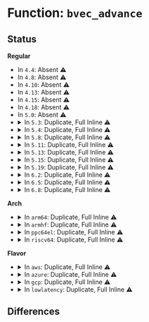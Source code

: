 # Function: <code>bvec_advance</code>

## Status
<b>Regular</b>
<ul>
<li>
In <code>4.4</code>: Absent ⚠️
</li>
<li>
In <code>4.8</code>: Absent ⚠️
</li>
<li>
In <code>4.10</code>: Absent ⚠️
</li>
<li>
In <code>4.13</code>: Absent ⚠️
</li>
<li>
In <code>4.15</code>: Absent ⚠️
</li>
<li>
In <code>4.18</code>: Absent ⚠️
</li>
<li>
In <code>5.0</code>: Absent ⚠️
</li>
<li>
<details>
<summary>In <code>5.3</code>: Duplicate, Full Inline ⚠️</summary>

**Collision:** Static Duplication

**Inline:** Full

**Transformation:** False

**Instances:**

```
In fs/mpage.c (ffffffff81317627)
Location: include/linux/bvec.h:136
Inline: True
Inline callers:
  - fs/mpage.c:mpage_end_io
```
```
In fs/crypto/bio.c (ffffffff813393f3)
Location: include/linux/bvec.h:136
Inline: True
Inline callers:
  - fs/crypto/bio.c:__fscrypt_decrypt_bio
```
```
In fs/iomap/buffered-io.c (ffffffff8134b5e7)
Location: include/linux/bvec.h:136
Inline: True
Inline callers:
  - fs/iomap/buffered-io.c:iomap_read_end_io
```
```
In fs/ext4/page-io.c (ffffffff813b2340)
Location: include/linux/bvec.h:136
Inline: True
Inline callers:
  - fs/ext4/page-io.c:ext4_finish_bio
```
```
In fs/ext4/readpage.c (ffffffff813b31b6)
Location: include/linux/bvec.h:136
Inline: True
Inline callers:
  - fs/ext4/readpage.c:mpage_end_io
```
```
In block/bio.c (ffffffff814c7aed)
Location: include/linux/bvec.h:136
Inline: True
Inline callers:
  - block/bio.c:bio_check_pages_dirty
  - block/bio.c:bio_set_pages_dirty
  - block/bio.c:bio_copy_kern_endio_read
  - block/bio.c:bio_copy_user_iov
  - block/bio.c:bio_uncopy_user
  - block/bio.c:bio_free_pages
```
```
In block/bounce.c (ffffffff814ec648)
Location: include/linux/bvec.h:136
Inline: True
Inline callers:
  - block/bounce.c:bounce_end_io
```
</details>
</li>
<li>
<details>
<summary>In <code>5.4</code>: Duplicate, Full Inline ⚠️</summary>

**Collision:** Static Duplication

**Inline:** Full

**Transformation:** False

**Instances:**

```
In fs/mpage.c (ffffffff8132a4a7)
Location: include/linux/bvec.h:136
Inline: True
Inline callers:
  - fs/mpage.c:mpage_end_io
```
```
In fs/crypto/bio.c (ffffffff8134f262)
Location: include/linux/bvec.h:136
Inline: True
Inline callers:
  - fs/crypto/bio.c:__fscrypt_decrypt_bio
```
```
In fs/verity/verify.c (ffffffff813517b7)
Location: include/linux/bvec.h:136
Inline: True
Inline callers:
  - fs/verity/verify.c:fsverity_verify_bio
  - fs/verity/verify.c:fsverity_verify_bio
```
```
In fs/iomap/buffered-io.c (ffffffff813638a7)
Location: include/linux/bvec.h:136
Inline: True
Inline callers:
  - fs/iomap/buffered-io.c:iomap_read_end_io
```
```
In fs/ext4/page-io.c (ffffffff813cb390)
Location: include/linux/bvec.h:136
Inline: True
Inline callers:
  - fs/ext4/page-io.c:ext4_finish_bio
```
```
In fs/ext4/readpage.c (ffffffff813cc22d)
Location: include/linux/bvec.h:136
Inline: True
Inline callers:
  - fs/ext4/readpage.c:__read_end_io
```
```
In block/bio.c (ffffffff814e0bed)
Location: include/linux/bvec.h:136
Inline: True
Inline callers:
  - block/bio.c:bio_check_pages_dirty
  - block/bio.c:bio_set_pages_dirty
  - block/bio.c:bio_copy_kern_endio_read
  - block/bio.c:bio_copy_user_iov
  - block/bio.c:bio_uncopy_user
  - block/bio.c:bio_free_pages
```
```
In block/bounce.c (ffffffff81505a98)
Location: include/linux/bvec.h:136
Inline: True
Inline callers:
  - block/bounce.c:bounce_end_io
```
</details>
</li>
<li>
<details>
<summary>In <code>5.8</code>: Duplicate, Full Inline ⚠️</summary>

**Collision:** Static Duplication

**Inline:** Full

**Transformation:** False

**Instances:**

```
In fs/mpage.c (ffffffff8136428a)
Location: include/linux/bvec.h:150
Inline: True
Inline callers:
  - fs/mpage.c:mpage_end_io
```
```
In fs/crypto/bio.c (ffffffff813957d1)
Location: include/linux/bvec.h:150
Inline: True
Inline callers:
  - fs/crypto/bio.c:fscrypt_decrypt_bio
```
```
In fs/verity/verify.c (ffffffff81398367)
Location: include/linux/bvec.h:150
Inline: True
Inline callers:
  - fs/verity/verify.c:fsverity_verify_bio
  - fs/verity/verify.c:fsverity_verify_bio
```
```
In fs/iomap/buffered-io.c (ffffffff813ab364)
Location: include/linux/bvec.h:150
Inline: True
Inline callers:
  - fs/iomap/buffered-io.c:iomap_finish_ioend
  - fs/iomap/buffered-io.c:iomap_read_end_io
```
```
In fs/ext4/page-io.c (ffffffff81417500)
Location: include/linux/bvec.h:150
Inline: True
Inline callers:
  - fs/ext4/page-io.c:ext4_finish_bio
```
```
In fs/ext4/readpage.c (ffffffff81418390)
Location: include/linux/bvec.h:150
Inline: True
Inline callers:
  - fs/ext4/readpage.c:__read_end_io
```
```
In fs/squashfs/block.c (ffffffff814498a2)
Location: include/linux/bvec.h:150
Inline: True
Inline callers:
  - fs/squashfs/block.c:squashfs_read_data
  - fs/squashfs/block.c:squashfs_read_data
  - fs/squashfs/block.c:copy_bio_to_actor
  - fs/squashfs/block.c:copy_bio_to_actor
```
```
In fs/squashfs/lz4_wrapper.c (ffffffff8144eb3c)
Location: include/linux/bvec.h:150
Inline: True
Inline callers:
  - fs/squashfs/lz4_wrapper.c:lz4_uncompress
```
```
In fs/squashfs/lzo_wrapper.c (ffffffff8144ef03)
Location: include/linux/bvec.h:150
Inline: True
Inline callers:
  - fs/squashfs/lzo_wrapper.c:lzo_uncompress
```
```
In fs/squashfs/xz_wrapper.c (ffffffff8144f230)
Location: include/linux/bvec.h:150
Inline: True
Inline callers:
  - fs/squashfs/xz_wrapper.c:squashfs_xz_uncompress
```
```
In fs/squashfs/zlib_wrapper.c (ffffffff8144f57f)
Location: include/linux/bvec.h:150
Inline: True
Inline callers:
  - fs/squashfs/zlib_wrapper.c:zlib_uncompress
```
```
In fs/squashfs/zstd_wrapper.c (ffffffff8144f860)
Location: include/linux/bvec.h:150
Inline: True
Inline callers:
  - fs/squashfs/zstd_wrapper.c:zstd_uncompress
```
```
In block/bio.c (ffffffff8153faa9)
Location: include/linux/bvec.h:150
Inline: True
Inline callers:
  - block/bio.c:bio_check_pages_dirty
  - block/bio.c:bio_set_pages_dirty
  - block/bio.c:bio_free_pages
```
```
In block/blk-map.c (ffffffff81549a92)
Location: include/linux/bvec.h:150
Inline: True
Inline callers:
  - block/blk-map.c:bio_copy_kern_endio_read
  - block/blk-map.c:bio_copy_to_iter
  - block/blk-map.c:bio_copy_from_iter
```
```
In block/bounce.c (ffffffff8156626b)
Location: include/linux/bvec.h:150
Inline: True
Inline callers:
  - block/bounce.c:bounce_end_io
```
</details>
</li>
<li>
<details>
<summary>In <code>5.11</code>: Duplicate, Full Inline ⚠️</summary>

**Collision:** Static Duplication

**Inline:** Full

**Transformation:** False

**Instances:**

```
In fs/mpage.c (ffffffff8137118a)
Location: include/linux/bvec.h:164
Inline: True
Inline callers:
  - fs/mpage.c:mpage_end_io
```
```
In fs/crypto/bio.c (ffffffff813a6af1)
Location: include/linux/bvec.h:164
Inline: True
Inline callers:
  - fs/crypto/bio.c:fscrypt_decrypt_bio
```
```
In fs/verity/verify.c (ffffffff813a9be7)
Location: include/linux/bvec.h:164
Inline: True
Inline callers:
  - fs/verity/verify.c:fsverity_verify_bio
  - fs/verity/verify.c:fsverity_verify_bio
```
```
In fs/iomap/buffered-io.c (ffffffff813bc894)
Location: include/linux/bvec.h:164
Inline: True
Inline callers:
  - fs/iomap/buffered-io.c:iomap_finish_ioend
  - fs/iomap/buffered-io.c:iomap_read_end_io
```
```
In fs/ext4/page-io.c (ffffffff8142b010)
Location: include/linux/bvec.h:164
Inline: True
Inline callers:
  - fs/ext4/page-io.c:ext4_finish_bio
```
```
In fs/ext4/readpage.c (ffffffff8142bef0)
Location: include/linux/bvec.h:164
Inline: True
Inline callers:
  - fs/ext4/readpage.c:__read_end_io
```
```
In fs/squashfs/block.c (ffffffff81466013)
Location: include/linux/bvec.h:164
Inline: True
Inline callers:
  - fs/squashfs/block.c:squashfs_read_data
  - fs/squashfs/block.c:squashfs_read_data
  - fs/squashfs/block.c:copy_bio_to_actor
  - fs/squashfs/block.c:copy_bio_to_actor
```
```
In fs/squashfs/lz4_wrapper.c (ffffffff8146b12c)
Location: include/linux/bvec.h:164
Inline: True
Inline callers:
  - fs/squashfs/lz4_wrapper.c:lz4_uncompress
```
```
In fs/squashfs/lzo_wrapper.c (ffffffff8146b4c3)
Location: include/linux/bvec.h:164
Inline: True
Inline callers:
  - fs/squashfs/lzo_wrapper.c:lzo_uncompress
```
```
In fs/squashfs/xz_wrapper.c (ffffffff8146b7d0)
Location: include/linux/bvec.h:164
Inline: True
Inline callers:
  - fs/squashfs/xz_wrapper.c:squashfs_xz_uncompress
```
```
In fs/squashfs/zlib_wrapper.c (ffffffff8146baff)
Location: include/linux/bvec.h:164
Inline: True
Inline callers:
  - fs/squashfs/zlib_wrapper.c:zlib_uncompress
```
```
In fs/squashfs/zstd_wrapper.c (ffffffff8146bdc0)
Location: include/linux/bvec.h:164
Inline: True
Inline callers:
  - fs/squashfs/zstd_wrapper.c:zstd_uncompress
```
```
In block/bio.c (ffffffff8155c2c9)
Location: include/linux/bvec.h:164
Inline: True
Inline callers:
  - block/bio.c:bio_check_pages_dirty
  - block/bio.c:bio_set_pages_dirty
  - block/bio.c:bio_free_pages
```
```
In block/blk-map.c (ffffffff81565962)
Location: include/linux/bvec.h:164
Inline: True
Inline callers:
  - block/blk-map.c:bio_copy_kern_endio_read
  - block/blk-map.c:bio_copy_to_iter
  - block/blk-map.c:bio_copy_from_iter
```
```
In block/bounce.c (ffffffff815811eb)
Location: include/linux/bvec.h:164
Inline: True
Inline callers:
  - block/bounce.c:bounce_end_io
```
</details>
</li>
<li>
<details>
<summary>In <code>5.13</code>: Duplicate, Full Inline ⚠️</summary>

**Collision:** Static Duplication

**Inline:** Full

**Transformation:** False

**Instances:**

```
In fs/mpage.c (ffffffff81377b3a)
Location: include/linux/bvec.h:164
Inline: True
Inline callers:
  - fs/mpage.c:mpage_end_io
```
```
In fs/crypto/bio.c (ffffffff813adb81)
Location: include/linux/bvec.h:164
Inline: True
Inline callers:
  - fs/crypto/bio.c:fscrypt_decrypt_bio
```
```
In fs/verity/verify.c (ffffffff813b1126)
Location: include/linux/bvec.h:164
Inline: True
Inline callers:
  - fs/verity/verify.c:fsverity_verify_bio
  - fs/verity/verify.c:fsverity_verify_bio
```
```
In fs/iomap/buffered-io.c (ffffffff813c2e45)
Location: include/linux/bvec.h:164
Inline: True
Inline callers:
  - fs/iomap/buffered-io.c:iomap_finish_ioend
  - fs/iomap/buffered-io.c:iomap_read_end_io
```
```
In fs/ext4/page-io.c (ffffffff81431b80)
Location: include/linux/bvec.h:164
Inline: True
Inline callers:
  - fs/ext4/page-io.c:ext4_finish_bio
```
```
In fs/ext4/readpage.c (ffffffff81432bb0)
Location: include/linux/bvec.h:164
Inline: True
Inline callers:
  - fs/ext4/readpage.c:__read_end_io
```
```
In fs/squashfs/block.c (ffffffff8146b7b2)
Location: include/linux/bvec.h:164
Inline: True
Inline callers:
  - fs/squashfs/block.c:squashfs_read_data
  - fs/squashfs/block.c:squashfs_read_data
  - fs/squashfs/block.c:copy_bio_to_actor
  - fs/squashfs/block.c:copy_bio_to_actor
```
```
In fs/squashfs/lz4_wrapper.c (ffffffff814707ec)
Location: include/linux/bvec.h:164
Inline: True
Inline callers:
  - fs/squashfs/lz4_wrapper.c:lz4_uncompress
```
```
In fs/squashfs/lzo_wrapper.c (ffffffff81470b85)
Location: include/linux/bvec.h:164
Inline: True
Inline callers:
  - fs/squashfs/lzo_wrapper.c:lzo_uncompress
```
```
In fs/squashfs/xz_wrapper.c (ffffffff81470e80)
Location: include/linux/bvec.h:164
Inline: True
Inline callers:
  - fs/squashfs/xz_wrapper.c:squashfs_xz_uncompress
```
```
In fs/squashfs/zlib_wrapper.c (ffffffff8147118b)
Location: include/linux/bvec.h:164
Inline: True
Inline callers:
  - fs/squashfs/zlib_wrapper.c:zlib_uncompress
```
```
In fs/squashfs/zstd_wrapper.c (ffffffff81471450)
Location: include/linux/bvec.h:164
Inline: True
Inline callers:
  - fs/squashfs/zstd_wrapper.c:zstd_uncompress
```
```
In block/bio.c (ffffffff81564b10)
Location: include/linux/bvec.h:164
Inline: True
Inline callers:
  - block/bio.c:bio_check_pages_dirty
  - block/bio.c:bio_set_pages_dirty
  - block/bio.c:bio_free_pages
```
```
In block/blk-map.c (ffffffff8156e9bd)
Location: include/linux/bvec.h:164
Inline: True
Inline callers:
  - block/blk-map.c:blk_rq_unmap_user
  - block/blk-map.c:bio_copy_kern_endio_read
  - block/blk-map.c:bio_copy_user_iov
```
</details>
</li>
<li>
<details>
<summary>In <code>5.15</code>: Duplicate, Full Inline ⚠️</summary>

**Collision:** Static Duplication

**Inline:** Full

**Transformation:** False

**Instances:**

```
In fs/mpage.c (ffffffff813c41ba)
Location: include/linux/bvec.h:165
Inline: True
Inline callers:
  - fs/mpage.c:mpage_end_io
```
```
In fs/crypto/bio.c (ffffffff813fd501)
Location: include/linux/bvec.h:165
Inline: True
Inline callers:
  - fs/crypto/bio.c:fscrypt_decrypt_bio
```
```
In fs/verity/verify.c (ffffffff81400e25)
Location: include/linux/bvec.h:165
Inline: True
Inline callers:
  - fs/verity/verify.c:fsverity_verify_bio
  - fs/verity/verify.c:fsverity_verify_bio
```
```
In fs/iomap/buffered-io.c (ffffffff81412509)
Location: include/linux/bvec.h:165
Inline: True
Inline callers:
  - fs/iomap/buffered-io.c:iomap_finish_ioend
  - fs/iomap/buffered-io.c:iomap_read_end_io
```
```
In fs/ext4/page-io.c (ffffffff814853d0)
Location: include/linux/bvec.h:165
Inline: True
Inline callers:
  - fs/ext4/page-io.c:ext4_finish_bio
```
```
In fs/ext4/readpage.c (ffffffff81486380)
Location: include/linux/bvec.h:165
Inline: True
Inline callers:
  - fs/ext4/readpage.c:__read_end_io
```
```
In fs/squashfs/block.c (ffffffff814c2002)
Location: include/linux/bvec.h:165
Inline: True
Inline callers:
  - fs/squashfs/block.c:squashfs_read_data
  - fs/squashfs/block.c:squashfs_read_data
  - fs/squashfs/block.c:copy_bio_to_actor
  - fs/squashfs/block.c:copy_bio_to_actor
```
```
In fs/squashfs/lz4_wrapper.c (ffffffff814c725c)
Location: include/linux/bvec.h:165
Inline: True
Inline callers:
  - fs/squashfs/lz4_wrapper.c:lz4_uncompress
```
```
In fs/squashfs/lzo_wrapper.c (ffffffff814c75f5)
Location: include/linux/bvec.h:165
Inline: True
Inline callers:
  - fs/squashfs/lzo_wrapper.c:lzo_uncompress
```
```
In fs/squashfs/xz_wrapper.c (ffffffff814c78f0)
Location: include/linux/bvec.h:165
Inline: True
Inline callers:
  - fs/squashfs/xz_wrapper.c:squashfs_xz_uncompress
```
```
In fs/squashfs/zlib_wrapper.c (ffffffff814c7c1b)
Location: include/linux/bvec.h:165
Inline: True
Inline callers:
  - fs/squashfs/zlib_wrapper.c:zlib_uncompress
```
```
In fs/squashfs/zstd_wrapper.c (ffffffff814c7ee0)
Location: include/linux/bvec.h:165
Inline: True
Inline callers:
  - fs/squashfs/zstd_wrapper.c:zstd_uncompress
```
```
In block/bio.c (ffffffff815c8e90)
Location: include/linux/bvec.h:165
Inline: True
Inline callers:
  - block/bio.c:bio_check_pages_dirty
  - block/bio.c:bio_set_pages_dirty
  - block/bio.c:bio_free_pages
```
```
In block/blk-map.c (ffffffff815d2fed)
Location: include/linux/bvec.h:165
Inline: True
Inline callers:
  - block/blk-map.c:blk_rq_unmap_user
  - block/blk-map.c:bio_copy_kern_endio_read
  - block/blk-map.c:bio_copy_user_iov
```
</details>
</li>
<li>
<details>
<summary>In <code>5.19</code>: Duplicate, Full Inline ⚠️</summary>

**Collision:** Static Duplication

**Inline:** Full

**Transformation:** False

**Instances:**

```
In fs/mpage.c (ffffffff8144af4e)
Location: include/linux/bvec.h:165
Inline: True
Inline callers:
  - fs/mpage.c:mpage_end_io
```
```
In fs/crypto/bio.c (ffffffff81470d11)
Location: include/linux/bvec.h:165
Inline: True
Inline callers:
  - fs/crypto/bio.c:fscrypt_decrypt_bio
```
```
In fs/verity/verify.c (ffffffff81474f2b)
Location: include/linux/bvec.h:165
Inline: True
Inline callers:
  - fs/verity/verify.c:fsverity_verify_bio
  - fs/verity/verify.c:fsverity_verify_bio
```
```
In fs/ext4/page-io.c (ffffffff815087d9)
Location: include/linux/bvec.h:165
Inline: True
Inline callers:
  - fs/ext4/page-io.c:ext4_finish_bio
```
```
In fs/ext4/readpage.c (ffffffff81509c05)
Location: include/linux/bvec.h:165
Inline: True
Inline callers:
  - fs/ext4/readpage.c:__read_end_io
```
```
In fs/squashfs/block.c (ffffffff8154ca5c)
Location: include/linux/bvec.h:165
Inline: True
Inline callers:
  - fs/squashfs/block.c:squashfs_read_data
  - fs/squashfs/block.c:squashfs_read_data
  - fs/squashfs/block.c:copy_bio_to_actor
  - fs/squashfs/block.c:copy_bio_to_actor
```
```
In fs/squashfs/lz4_wrapper.c (ffffffff81552628)
Location: include/linux/bvec.h:165
Inline: True
Inline callers:
  - fs/squashfs/lz4_wrapper.c:lz4_uncompress
```
```
In fs/squashfs/lzo_wrapper.c (ffffffff815529ef)
Location: include/linux/bvec.h:165
Inline: True
Inline callers:
  - fs/squashfs/lzo_wrapper.c:lzo_uncompress
```
```
In fs/squashfs/xz_wrapper.c (ffffffff81552d2b)
Location: include/linux/bvec.h:165
Inline: True
Inline callers:
  - fs/squashfs/xz_wrapper.c:squashfs_xz_uncompress
```
```
In fs/squashfs/zlib_wrapper.c (ffffffff8155307c)
Location: include/linux/bvec.h:165
Inline: True
Inline callers:
  - fs/squashfs/zlib_wrapper.c:zlib_uncompress
```
```
In fs/squashfs/zstd_wrapper.c (ffffffff815533a8)
Location: include/linux/bvec.h:165
Inline: True
Inline callers:
  - fs/squashfs/zstd_wrapper.c:zstd_uncompress
```
```
In block/bio.c (ffffffff81673f53)
Location: include/linux/bvec.h:165
Inline: True
Inline callers:
  - block/bio.c:bio_check_pages_dirty
  - block/bio.c:bio_set_pages_dirty
  - block/bio.c:bio_free_pages
  - block/bio.c:__bio_release_pages
```
```
In block/blk-map.c (ffffffff8167ec91)
Location: include/linux/bvec.h:165
Inline: True
Inline callers:
  - block/blk-map.c:blk_rq_unmap_user
  - block/blk-map.c:bio_copy_kern_endio_read
  - block/blk-map.c:bio_copy_user_iov
```
</details>
</li>
<li>
<details>
<summary>In <code>6.2</code>: Duplicate, Full Inline ⚠️</summary>

**Collision:** Static Duplication

**Inline:** Full

**Transformation:** False

**Instances:**

```
In fs/mpage.c (ffffffff814d967e)
Location: include/linux/bvec.h:165
Inline: True
Inline callers:
  - fs/mpage.c:mpage_end_io
```
```
In fs/crypto/bio.c (ffffffff815027e0)
Location: include/linux/bvec.h:165
Inline: True
Inline callers:
  - fs/crypto/bio.c:fscrypt_decrypt_bio
```
```
In fs/verity/verify.c (ffffffff81507290)
Location: include/linux/bvec.h:165
Inline: True
Inline callers:
  - fs/verity/verify.c:fsverity_verify_bio
  - fs/verity/verify.c:fsverity_verify_bio
```
```
In fs/ext4/page-io.c (ffffffff815a32d9)
Location: include/linux/bvec.h:165
Inline: True
Inline callers:
  - fs/ext4/page-io.c:ext4_finish_bio
```
```
In fs/ext4/readpage.c (ffffffff815a4869)
Location: include/linux/bvec.h:165
Inline: True
Inline callers:
  - fs/ext4/readpage.c:__read_end_io
```
```
In fs/squashfs/block.c (ffffffff815ec8f7)
Location: include/linux/bvec.h:165
Inline: True
Inline callers:
  - fs/squashfs/block.c:squashfs_read_data
  - fs/squashfs/block.c:squashfs_read_data
  - fs/squashfs/block.c:copy_bio_to_actor
  - fs/squashfs/block.c:copy_bio_to_actor
```
```
In fs/squashfs/lz4_wrapper.c (ffffffff815f3b93)
Location: include/linux/bvec.h:165
Inline: True
Inline callers:
  - fs/squashfs/lz4_wrapper.c:lz4_uncompress
```
```
In fs/squashfs/lzo_wrapper.c (ffffffff815f3fec)
Location: include/linux/bvec.h:165
Inline: True
Inline callers:
  - fs/squashfs/lzo_wrapper.c:lzo_uncompress
```
```
In fs/squashfs/xz_wrapper.c (ffffffff815f4343)
Location: include/linux/bvec.h:165
Inline: True
Inline callers:
  - fs/squashfs/xz_wrapper.c:squashfs_xz_uncompress
```
```
In fs/squashfs/zlib_wrapper.c (ffffffff815f4724)
Location: include/linux/bvec.h:165
Inline: True
Inline callers:
  - fs/squashfs/zlib_wrapper.c:zlib_uncompress
```
```
In fs/squashfs/zstd_wrapper.c (ffffffff815f4acc)
Location: include/linux/bvec.h:165
Inline: True
Inline callers:
  - fs/squashfs/zstd_wrapper.c:zstd_uncompress
```
```
In block/bio.c (ffffffff8172fbc3)
Location: include/linux/bvec.h:165
Inline: True
Inline callers:
  - block/bio.c:bio_check_pages_dirty
  - block/bio.c:bio_set_pages_dirty
  - block/bio.c:bio_free_pages
  - block/bio.c:__bio_release_pages
```
```
In block/blk-map.c (ffffffff8173bc45)
Location: include/linux/bvec.h:165
Inline: True
Inline callers:
  - block/blk-map.c:blk_rq_unmap_user
  - block/blk-map.c:bio_copy_kern_endio_read
  - block/blk-map.c:bio_copy_user_iov
```
</details>
</li>
<li>
<details>
<summary>In <code>6.5</code>: Duplicate, Full Inline ⚠️</summary>

**Collision:** Static Duplication

**Inline:** Full

**Transformation:** False

**Instances:**

```
In fs/squashfs/block.c (ffffffff81624876)
Location: include/linux/bvec.h:204
Inline: True
Inline callers:
  - fs/squashfs/block.c:squashfs_read_data
  - fs/squashfs/block.c:squashfs_read_data
  - fs/squashfs/block.c:squashfs_bio_read_cached
  - fs/squashfs/block.c:copy_bio_to_actor
  - fs/squashfs/block.c:copy_bio_to_actor
```
```
In fs/squashfs/lz4_wrapper.c (ffffffff8162bc83)
Location: include/linux/bvec.h:204
Inline: True
Inline callers:
  - fs/squashfs/lz4_wrapper.c:lz4_uncompress
```
```
In fs/squashfs/lzo_wrapper.c (ffffffff8162c0dc)
Location: include/linux/bvec.h:204
Inline: True
Inline callers:
  - fs/squashfs/lzo_wrapper.c:lzo_uncompress
```
```
In fs/squashfs/xz_wrapper.c (ffffffff8162c438)
Location: include/linux/bvec.h:204
Inline: True
Inline callers:
  - fs/squashfs/xz_wrapper.c:squashfs_xz_uncompress
```
```
In fs/squashfs/zlib_wrapper.c (ffffffff8162c7f4)
Location: include/linux/bvec.h:204
Inline: True
Inline callers:
  - fs/squashfs/zlib_wrapper.c:zlib_uncompress
```
```
In fs/squashfs/zstd_wrapper.c (ffffffff8162cb62)
Location: include/linux/bvec.h:204
Inline: True
Inline callers:
  - fs/squashfs/zstd_wrapper.c:zstd_uncompress
```
```
In block/bio.c (ffffffff8176bdf1)
Location: include/linux/bvec.h:204
Inline: True
Inline callers:
  - block/bio.c:bio_check_pages_dirty
  - block/bio.c:bio_set_pages_dirty
  - block/bio.c:bio_free_pages
  - block/bio.c:__bio_release_pages
```
```
In block/blk-map.c (ffffffff81778385)
Location: include/linux/bvec.h:204
Inline: True
Inline callers:
  - block/blk-map.c:blk_rq_unmap_user
  - block/blk-map.c:bio_copy_kern_endio_read
  - block/blk-map.c:bio_copy_user_iov
```
</details>
</li>
<li>
<details>
<summary>In <code>6.8</code>: Duplicate, Full Inline ⚠️</summary>

**Collision:** Static Duplication

**Inline:** Full

**Transformation:** False

**Instances:**

```
In fs/squashfs/block.c (ffffffff8165d906)
Location: include/linux/bvec.h:204
Inline: True
Inline callers:
  - fs/squashfs/block.c:squashfs_read_data
  - fs/squashfs/block.c:squashfs_read_data
  - fs/squashfs/block.c:squashfs_bio_read_cached
  - fs/squashfs/block.c:copy_bio_to_actor
  - fs/squashfs/block.c:copy_bio_to_actor
```
```
In fs/squashfs/lz4_wrapper.c (ffffffff81665053)
Location: include/linux/bvec.h:204
Inline: True
Inline callers:
  - fs/squashfs/lz4_wrapper.c:lz4_uncompress
```
```
In fs/squashfs/lzo_wrapper.c (ffffffff816654dc)
Location: include/linux/bvec.h:204
Inline: True
Inline callers:
  - fs/squashfs/lzo_wrapper.c:lzo_uncompress
```
```
In fs/squashfs/xz_wrapper.c (ffffffff81665868)
Location: include/linux/bvec.h:204
Inline: True
Inline callers:
  - fs/squashfs/xz_wrapper.c:squashfs_xz_uncompress
```
```
In fs/squashfs/zlib_wrapper.c (ffffffff81665c84)
Location: include/linux/bvec.h:204
Inline: True
Inline callers:
  - fs/squashfs/zlib_wrapper.c:zlib_uncompress
```
```
In fs/squashfs/zstd_wrapper.c (ffffffff81666022)
Location: include/linux/bvec.h:204
Inline: True
Inline callers:
  - fs/squashfs/zstd_wrapper.c:zstd_uncompress
```
```
In block/bio.c (ffffffff817ab165)
Location: include/linux/bvec.h:204
Inline: True
Inline callers:
  - block/bio.c:bio_free_pages
```
```
In block/blk-map.c (ffffffff817ba765)
Location: include/linux/bvec.h:204
Inline: True
Inline callers:
  - block/blk-map.c:blk_rq_unmap_user
  - block/blk-map.c:bio_copy_kern_endio_read
  - block/blk-map.c:bio_copy_from_iter
```
</details>
</li>
</ul>
<b>Arch</b>
<ul>
<li>
<details>
<summary>In <code>arm64</code>: Duplicate, Full Inline ⚠️</summary>

**Collision:** Static Duplication

**Inline:** Full

**Transformation:** False

**Instances:**

```
In fs/mpage.c (ffff8000103e5c14)
Location: include/linux/bvec.h:136
Inline: True
Inline callers:
  - fs/mpage.c:mpage_end_io
```
```
In fs/crypto/bio.c (ffff800010410e70)
Location: include/linux/bvec.h:136
Inline: True
Inline callers:
  - fs/crypto/bio.c:__fscrypt_decrypt_bio
```
```
In fs/verity/verify.c (ffff80001041390c)
Location: include/linux/bvec.h:136
Inline: True
Inline callers:
  - fs/verity/verify.c:fsverity_verify_bio
  - fs/verity/verify.c:fsverity_verify_bio
```
```
In fs/iomap/buffered-io.c (ffff80001042b00c)
Location: include/linux/bvec.h:136
Inline: True
Inline callers:
  - fs/iomap/buffered-io.c:iomap_read_end_io
```
```
In fs/ext4/page-io.c (ffff8000104a3204)
Location: include/linux/bvec.h:136
Inline: True
Inline callers:
  - fs/ext4/page-io.c:ext4_finish_bio
```
```
In fs/ext4/readpage.c (ffff8000104a4664)
Location: include/linux/bvec.h:136
Inline: True
Inline callers:
  - fs/ext4/readpage.c:__read_end_io
```
```
In block/bio.c (ffff8000105dd71c)
Location: include/linux/bvec.h:136
Inline: True
Inline callers:
  - block/bio.c:bio_check_pages_dirty
  - block/bio.c:bio_set_pages_dirty
  - block/bio.c:bio_copy_kern_endio_read
  - block/bio.c:bio_copy_user_iov
  - block/bio.c:bio_uncopy_user
  - block/bio.c:bio_free_pages
```
</details>
</li>
<li>
<details>
<summary>In <code>armhf</code>: Duplicate, Full Inline ⚠️</summary>

**Collision:** Static Duplication

**Inline:** Full

**Transformation:** False

**Instances:**

```
In fs/mpage.c (c05bd838)
Location: include/linux/bvec.h:136
Inline: True
Inline callers:
  - fs/mpage.c:mpage_end_io
```
```
In fs/crypto/bio.c (c05dd218)
Location: include/linux/bvec.h:136
Inline: True
Inline callers:
  - fs/crypto/bio.c:__fscrypt_decrypt_bio
```
```
In fs/verity/verify.c (c05dfbb4)
Location: include/linux/bvec.h:136
Inline: True
Inline callers:
  - fs/verity/verify.c:fsverity_verify_bio
  - fs/verity/verify.c:fsverity_verify_bio
```
```
In fs/iomap/buffered-io.c (c05f2d9c)
Location: include/linux/bvec.h:136
Inline: True
Inline callers:
  - fs/iomap/buffered-io.c:iomap_read_end_io
```
```
In fs/ext4/page-io.c (c0665250)
Location: include/linux/bvec.h:136
Inline: True
Inline callers:
  - fs/ext4/page-io.c:ext4_finish_bio
```
```
In fs/ext4/readpage.c (c0666240)
Location: include/linux/bvec.h:136
Inline: True
Inline callers:
  - fs/ext4/readpage.c:__read_end_io
```
```
In block/bio.c (c078ab5c)
Location: include/linux/bvec.h:136
Inline: True
Inline callers:
  - block/bio.c:bio_check_pages_dirty
  - block/bio.c:bio_set_pages_dirty
  - block/bio.c:bio_copy_kern_endio_read
  - block/bio.c:bio_copy_user_iov
  - block/bio.c:bio_uncopy_user
  - block/bio.c:bio_free_pages
```
```
In block/bounce.c (c07b2e3c)
Location: include/linux/bvec.h:136
Inline: True
Inline callers:
  - block/bounce.c:bounce_end_io
```
</details>
</li>
<li>
<details>
<summary>In <code>ppc64el</code>: Duplicate, Full Inline ⚠️</summary>

**Collision:** Static Duplication

**Inline:** Full

**Transformation:** False

**Instances:**

```
In fs/mpage.c (c0000000004ebde4)
Location: include/linux/bvec.h:136
Inline: True
Inline callers:
  - fs/mpage.c:mpage_end_io
```
```
In fs/crypto/bio.c (c00000000051e578)
Location: include/linux/bvec.h:136
Inline: True
Inline callers:
  - fs/crypto/bio.c:__fscrypt_decrypt_bio
```
```
In fs/verity/verify.c (c0000000005218c4)
Location: include/linux/bvec.h:136
Inline: True
Inline callers:
  - fs/verity/verify.c:fsverity_verify_bio
  - fs/verity/verify.c:fsverity_verify_bio
```
```
In fs/iomap/buffered-io.c (c00000000053a9c4)
Location: include/linux/bvec.h:136
Inline: True
Inline callers:
  - fs/iomap/buffered-io.c:iomap_read_end_io
```
```
In fs/ext4/page-io.c (c0000000005d0154)
Location: include/linux/bvec.h:136
Inline: True
Inline callers:
  - fs/ext4/page-io.c:ext4_finish_bio
```
```
In fs/ext4/readpage.c (c0000000005d15fc)
Location: include/linux/bvec.h:136
Inline: True
Inline callers:
  - fs/ext4/readpage.c:__read_end_io
```
```
In block/bio.c (c00000000076efec)
Location: include/linux/bvec.h:136
Inline: True
Inline callers:
  - block/bio.c:bio_check_pages_dirty
  - block/bio.c:bio_set_pages_dirty
  - block/bio.c:bio_copy_kern_endio_read
  - block/bio.c:bio_copy_user_iov
  - block/bio.c:bio_uncopy_user
  - block/bio.c:bio_free_pages
```
</details>
</li>
<li>
<details>
<summary>In <code>riscv64</code>: Duplicate, Full Inline ⚠️</summary>

**Collision:** Static Duplication

**Inline:** Full

**Transformation:** False

**Instances:**

```
In fs/mpage.c (ffffffe00029b190)
Location: include/linux/bvec.h:136
Inline: True
Inline callers:
  - fs/mpage.c:mpage_end_io
```
```
In fs/crypto/bio.c (ffffffe0002b905c)
Location: include/linux/bvec.h:136
Inline: True
Inline callers:
  - fs/crypto/bio.c:__fscrypt_decrypt_bio
```
```
In fs/verity/verify.c (ffffffe0002bb2d2)
Location: include/linux/bvec.h:136
Inline: True
Inline callers:
  - fs/verity/verify.c:fsverity_verify_bio
  - fs/verity/verify.c:fsverity_verify_bio
```
```
In fs/iomap/buffered-io.c (ffffffe0002c7dfc)
Location: include/linux/bvec.h:136
Inline: True
Inline callers:
  - fs/iomap/buffered-io.c:iomap_read_end_io
```
```
In fs/ext4/page-io.c (ffffffe000324aee)
Location: include/linux/bvec.h:136
Inline: True
Inline callers:
  - fs/ext4/page-io.c:ext4_finish_bio
```
```
In fs/ext4/readpage.c (ffffffe00032583c)
Location: include/linux/bvec.h:136
Inline: True
Inline callers:
  - fs/ext4/readpage.c:__read_end_io
```
```
In block/bio.c (ffffffe0004207e0)
Location: include/linux/bvec.h:136
Inline: True
Inline callers:
  - block/bio.c:bio_check_pages_dirty
  - block/bio.c:bio_set_pages_dirty
  - block/bio.c:bio_copy_kern_endio_read
  - block/bio.c:bio_copy_user_iov
  - block/bio.c:bio_uncopy_user
  - block/bio.c:bio_free_pages
```
</details>
</li>
</ul>
<b>Flavor</b>
<ul>
<li>
<details>
<summary>In <code>aws</code>: Duplicate, Full Inline ⚠️</summary>

**Collision:** Static Duplication

**Inline:** Full

**Transformation:** False

**Instances:**

```
In fs/mpage.c (ffffffff81322a87)
Location: include/linux/bvec.h:136
Inline: True
Inline callers:
  - fs/mpage.c:mpage_end_io
```
```
In fs/crypto/bio.c (ffffffff81347842)
Location: include/linux/bvec.h:136
Inline: True
Inline callers:
  - fs/crypto/bio.c:__fscrypt_decrypt_bio
```
```
In fs/verity/verify.c (ffffffff81349d97)
Location: include/linux/bvec.h:136
Inline: True
Inline callers:
  - fs/verity/verify.c:fsverity_verify_bio
  - fs/verity/verify.c:fsverity_verify_bio
```
```
In fs/iomap/buffered-io.c (ffffffff8135be87)
Location: include/linux/bvec.h:136
Inline: True
Inline callers:
  - fs/iomap/buffered-io.c:iomap_read_end_io
```
```
In fs/ext4/page-io.c (ffffffff813c3970)
Location: include/linux/bvec.h:136
Inline: True
Inline callers:
  - fs/ext4/page-io.c:ext4_finish_bio
```
```
In fs/ext4/readpage.c (ffffffff813c480d)
Location: include/linux/bvec.h:136
Inline: True
Inline callers:
  - fs/ext4/readpage.c:__read_end_io
```
```
In block/bio.c (ffffffff814d91cd)
Location: include/linux/bvec.h:136
Inline: True
Inline callers:
  - block/bio.c:bio_check_pages_dirty
  - block/bio.c:bio_set_pages_dirty
  - block/bio.c:bio_copy_kern_endio_read
  - block/bio.c:bio_copy_user_iov
  - block/bio.c:bio_uncopy_user
  - block/bio.c:bio_free_pages
```
```
In block/bounce.c (ffffffff814fe078)
Location: include/linux/bvec.h:136
Inline: True
Inline callers:
  - block/bounce.c:bounce_end_io
```
</details>
</li>
<li>
<details>
<summary>In <code>azure</code>: Duplicate, Full Inline ⚠️</summary>

**Collision:** Static Duplication

**Inline:** Full

**Transformation:** False

**Instances:**

```
In fs/mpage.c (ffffffff81313627)
Location: include/linux/bvec.h:136
Inline: True
Inline callers:
  - fs/mpage.c:mpage_end_io
```
```
In fs/crypto/bio.c (ffffffff81338522)
Location: include/linux/bvec.h:136
Inline: True
Inline callers:
  - fs/crypto/bio.c:__fscrypt_decrypt_bio
```
```
In fs/verity/verify.c (ffffffff8133aa77)
Location: include/linux/bvec.h:136
Inline: True
Inline callers:
  - fs/verity/verify.c:fsverity_verify_bio
  - fs/verity/verify.c:fsverity_verify_bio
```
```
In fs/iomap/buffered-io.c (ffffffff8134cb27)
Location: include/linux/bvec.h:136
Inline: True
Inline callers:
  - fs/iomap/buffered-io.c:iomap_read_end_io
```
```
In fs/ext4/page-io.c (ffffffff813b4400)
Location: include/linux/bvec.h:136
Inline: True
Inline callers:
  - fs/ext4/page-io.c:ext4_finish_bio
```
```
In fs/ext4/readpage.c (ffffffff813b528d)
Location: include/linux/bvec.h:136
Inline: True
Inline callers:
  - fs/ext4/readpage.c:__read_end_io
```
```
In block/bio.c (ffffffff814c9b7d)
Location: include/linux/bvec.h:136
Inline: True
Inline callers:
  - block/bio.c:bio_check_pages_dirty
  - block/bio.c:bio_set_pages_dirty
  - block/bio.c:bio_copy_kern_endio_read
  - block/bio.c:bio_copy_user_iov
  - block/bio.c:bio_uncopy_user
  - block/bio.c:bio_free_pages
```
```
In block/bounce.c (ffffffff814ee588)
Location: include/linux/bvec.h:136
Inline: True
Inline callers:
  - block/bounce.c:bounce_end_io
```
</details>
</li>
<li>
<details>
<summary>In <code>gcp</code>: Duplicate, Full Inline ⚠️</summary>

**Collision:** Static Duplication

**Inline:** Full

**Transformation:** False

**Instances:**

```
In fs/mpage.c (ffffffff81320557)
Location: include/linux/bvec.h:136
Inline: True
Inline callers:
  - fs/mpage.c:mpage_end_io
```
```
In fs/crypto/bio.c (ffffffff81345312)
Location: include/linux/bvec.h:136
Inline: True
Inline callers:
  - fs/crypto/bio.c:__fscrypt_decrypt_bio
```
```
In fs/verity/verify.c (ffffffff81347867)
Location: include/linux/bvec.h:136
Inline: True
Inline callers:
  - fs/verity/verify.c:fsverity_verify_bio
  - fs/verity/verify.c:fsverity_verify_bio
```
```
In fs/iomap/buffered-io.c (ffffffff81359957)
Location: include/linux/bvec.h:136
Inline: True
Inline callers:
  - fs/iomap/buffered-io.c:iomap_read_end_io
```
```
In fs/ext4/page-io.c (ffffffff813c0e00)
Location: include/linux/bvec.h:136
Inline: True
Inline callers:
  - fs/ext4/page-io.c:ext4_finish_bio
```
```
In fs/ext4/readpage.c (ffffffff813c1c9d)
Location: include/linux/bvec.h:136
Inline: True
Inline callers:
  - fs/ext4/readpage.c:__read_end_io
```
```
In block/bio.c (ffffffff814d525d)
Location: include/linux/bvec.h:136
Inline: True
Inline callers:
  - block/bio.c:bio_check_pages_dirty
  - block/bio.c:bio_set_pages_dirty
  - block/bio.c:bio_copy_kern_endio_read
  - block/bio.c:bio_copy_user_iov
  - block/bio.c:bio_uncopy_user
  - block/bio.c:bio_free_pages
```
```
In block/bounce.c (ffffffff814fa108)
Location: include/linux/bvec.h:136
Inline: True
Inline callers:
  - block/bounce.c:bounce_end_io
```
</details>
</li>
<li>
<details>
<summary>In <code>lowlatency</code>: Duplicate, Full Inline ⚠️</summary>

**Collision:** Static Duplication

**Inline:** Full

**Transformation:** False

**Instances:**

```
In fs/mpage.c (ffffffff81332277)
Location: include/linux/bvec.h:136
Inline: True
Inline callers:
  - fs/mpage.c:mpage_end_io
```
```
In fs/crypto/bio.c (ffffffff813585f2)
Location: include/linux/bvec.h:136
Inline: True
Inline callers:
  - fs/crypto/bio.c:__fscrypt_decrypt_bio
```
```
In fs/verity/verify.c (ffffffff8135ab67)
Location: include/linux/bvec.h:136
Inline: True
Inline callers:
  - fs/verity/verify.c:fsverity_verify_bio
  - fs/verity/verify.c:fsverity_verify_bio
```
```
In fs/iomap/buffered-io.c (ffffffff8136d047)
Location: include/linux/bvec.h:136
Inline: True
Inline callers:
  - fs/iomap/buffered-io.c:iomap_read_end_io
```
```
In fs/ext4/page-io.c (ffffffff813d5f30)
Location: include/linux/bvec.h:136
Inline: True
Inline callers:
  - fs/ext4/page-io.c:ext4_finish_bio
```
```
In fs/ext4/readpage.c (ffffffff813d6e1d)
Location: include/linux/bvec.h:136
Inline: True
Inline callers:
  - fs/ext4/readpage.c:__read_end_io
```
```
In block/bio.c (ffffffff814ede0d)
Location: include/linux/bvec.h:136
Inline: True
Inline callers:
  - block/bio.c:bio_check_pages_dirty
  - block/bio.c:bio_set_pages_dirty
  - block/bio.c:bio_copy_kern_endio_read
  - block/bio.c:bio_copy_user_iov
  - block/bio.c:bio_uncopy_user
  - block/bio.c:bio_free_pages
```
```
In block/bounce.c (ffffffff81513168)
Location: include/linux/bvec.h:136
Inline: True
Inline callers:
  - block/bounce.c:bounce_end_io
```
</details>
</li>
</ul>

## Differences
